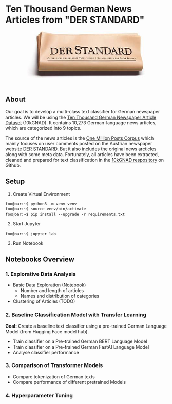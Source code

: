 # Ten Thousand German News Articles from "DER STANDARD"

<div align="center">
  <img src="derstandard.jpg"><br>
</div>

## About

Our goal is to develop a multi-class text classifier for German newspaper articles. We will be using the [Ten Thousand German Newspaper Article Dataset](https://tblock.github.io/10kGNAD/) (10kGNAD). It contains 10,273 German-language news articles, which are categorized into 9 topics.

The source of the news articles is the [One Million Posts Corpus](https://ofai.github.io/million-post-corpus/) which mainly focuses on user comments posted on the Austrian newspaper website [DER STANDARD](http://derstandard.at/). But it also includes the original news arcticles along with some meta data. Fortunately, all articles have been extracted, cleaned and prepared for text classification in the [10kGNAD respository](https://github.com/tblock/10kGNAD) on Github.


## Setup

1. Create Virtual Environment

```console
foo@bar:~$ python3 -m venv venv
foo@bar:~$ source venv/bin/activate
foo@bar:~$ pip install --upgrade -r requirements.txt
```

2. Start Jupyter

```console
foo@bar:~$ jupyter lab
```
3. Run Notebook

## Notebooks Overview

### 1. Explorative Data Analysis

* Basic Data Exploration ([Notebook](10_data_analysis.ipynb))
  * Number and length of articles
  * Names and distribution of categories
* Clustering of Articles (TODO)

### 2. Baseline Classification Model with Transfer Learning

**Goal:** Create a baseline text classifier using a pre-trained German Language Model (from Hugging Face model hub).

* Train classifier on a Pre-trained German BERT Language Model
* Train classifier on a Pre-trained German FastAI Language Model
* Analyse classifier performance

### 3. Comparison of Transformer Models

* Compare tokenization of German texts
* Compare performance of different pretrained Models

### 4. Hyperparameter Tuning


